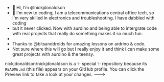 - 👋 Hi, I’m @nickjdonaldson
- 👀 i'm new to coding, I am a telecommunications central office tech, so i'm very skilled in electronics and troubleshooting. I have dabbled with coding
- but it never clicked. Now with aurdino and being able to intergrate code with real projects that really do something makes it so much fun. 
- 
- Thanks to @bitsanddroids for amazing lessons on ardrino & code. 
- Not sure where this will go but I really enjoy it and think i can make some great projects with aurdino & the teensy. 


nickjdonaldson/nickjdonaldson is a ✨ special ✨ repository because its `README.md` (this file) appears on your GitHub profile.
You can click the Preview link to take a look at your changes.
--->

